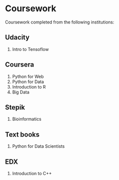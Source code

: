 # Coursework
 
 Coursework completed from the following institutions:
 
 ## Udacity
 1. Intro to Tensoflow
 
 ## Coursera
 1. Python for Web
 2. Python for Data
 3. Introduction to R
 4. Big Data
 
 ## Stepik
 1. Bioinformatics 
 
 ## Text books
 1. Python for Data Scientists
 
 ## EDX
 1. Introduction to C++
 
